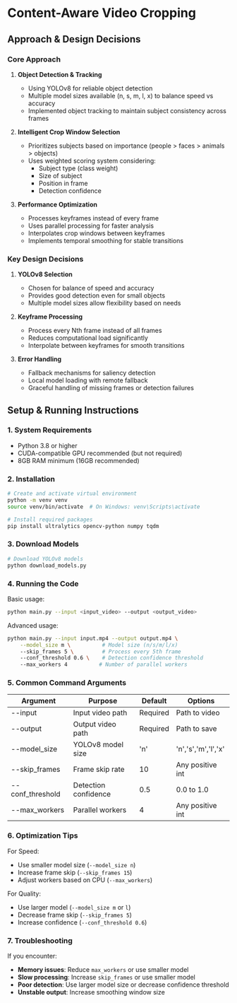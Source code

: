 # Content-Aware Video Cropping

## Approach & Design Decisions

### Core Approach
1. **Object Detection & Tracking**
   - Using YOLOv8 for reliable object detection
   - Multiple model sizes available (n, s, m, l, x) to balance speed vs accuracy
   - Implemented object tracking to maintain subject consistency across frames

2. **Intelligent Crop Window Selection**
   - Prioritizes subjects based on importance (people > faces > animals > objects)
   - Uses weighted scoring system considering:
     - Subject type (class weight)
     - Size of subject
     - Position in frame
     - Detection confidence

3. **Performance Optimization**
   - Processes keyframes instead of every frame
   - Uses parallel processing for faster analysis
   - Interpolates crop windows between keyframes
   - Implements temporal smoothing for stable transitions

### Key Design Decisions

1. **YOLOv8 Selection**
   - Chosen for balance of speed and accuracy
   - Provides good detection even for small objects
   - Multiple model sizes allow flexibility based on needs

2. **Keyframe Processing**
   - Process every Nth frame instead of all frames
   - Reduces computational load significantly
   - Interpolate between keyframes for smooth transitions

3. **Error Handling**
   - Fallback mechanisms for saliency detection
   - Local model loading with remote fallback
   - Graceful handling of missing frames or detection failures

## Setup & Running Instructions

### 1. System Requirements
- Python 3.8 or higher
- CUDA-compatible GPU recommended (but not required)
- 8GB RAM minimum (16GB recommended)

### 2. Installation

```bash
# Create and activate virtual environment
python -m venv venv
source venv/bin/activate  # On Windows: venv\Scripts\activate

# Install required packages
pip install ultralytics opencv-python numpy tqdm
```

### 3. Download Models
```bash
# Download YOLOv8 models
python download_models.py
```

### 4. Running the Code

Basic usage:
```bash
python main.py --input <input_video> --output <output_video>
```

Advanced usage:
```bash
python main.py --input input.mp4 --output output.mp4 \
    --model_size m \          # Model size (n/s/m/l/x)
    --skip_frames 5 \         # Process every 5th frame
    --conf_threshold 0.6 \    # Detection confidence threshold
    --max_workers 4          # Number of parallel workers
```

### 5. Common Command Arguments

| Argument | Purpose | Default | Options |
|----------|---------|---------|----------|
| --input | Input video path | Required | Path to video |
| --output | Output video path | Required | Path to save |
| --model_size | YOLOv8 model size | 'n' | 'n','s','m','l','x' |
| --skip_frames | Frame skip rate | 10 | Any positive int |
| --conf_threshold | Detection confidence | 0.5 | 0.0 to 1.0 |
| --max_workers | Parallel workers | 4 | Any positive int |

### 6. Optimization Tips

For Speed:
- Use smaller model size (`--model_size n`)
- Increase frame skip (`--skip_frames 15`)
- Adjust workers based on CPU (`--max_workers`)

For Quality:
- Use larger model (`--model_size m` or `l`)
- Decrease frame skip (`--skip_frames 5`)
- Increase confidence (`--conf_threshold 0.6`)

### 7. Troubleshooting

If you encounter:
- **Memory issues**: Reduce `max_workers` or use smaller model
- **Slow processing**: Increase `skip_frames` or use smaller model
- **Poor detection**: Use larger model size or decrease confidence threshold
- **Unstable output**: Increase smoothing window size 